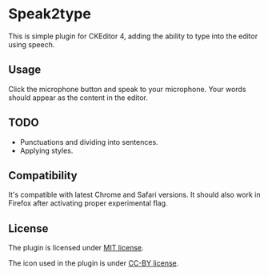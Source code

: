 # Speak2type

This is simple plugin for CKEditor 4, adding the ability to type into the editor using speech.

## Usage

Click the microphone button and speak to your microphone. Your words should appear as the content in the editor.

## TODO

* Punctuations and dividing into sentences.
* Applying styles.

## Compatibility

It's compatible with latest Chrome and Safari versions. It should also work in Firefox after activating proper experimental flag.

## License

The plugin is licensed under [MIT license](https://opensource.org/licenses/MIT).

The icon used in the plugin is under [CC-BY license](https://creativecommons.org/licenses/by/4.0/legalcode).
